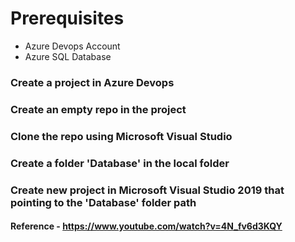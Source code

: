 # Prerequisites
* Azure Devops Account
* Azure SQL Database

### Create a project in Azure Devops
### Create an empty repo in the project
### Clone the repo using Microsoft Visual Studio
### Create a folder 'Database' in the local folder
### Create new project in Microsoft Visual Studio 2019 that pointing to the 'Database' folder path



#### Reference - https://www.youtube.com/watch?v=4N_fv6d3KQY